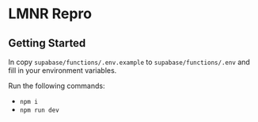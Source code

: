 # LMNR Repro

## Getting Started

In copy `supabase/functions/.env.example` to `supabase/functions/.env` and fill in your environment variables.

Run the following commands:

-   `npm i`
-   `npm run dev`
